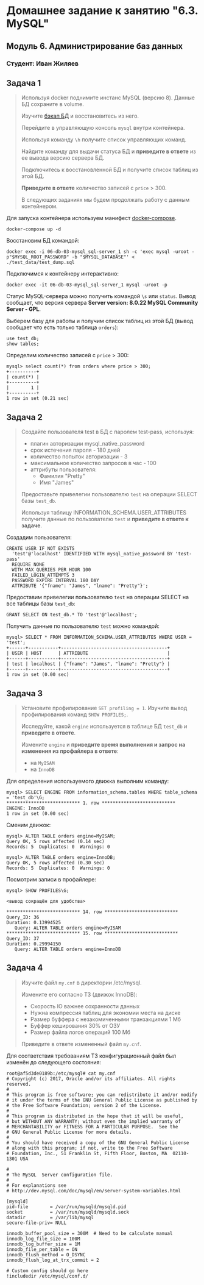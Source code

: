 # Домашнее задание к занятию "6.3. MySQL"

## Модуль 6. Администрирование баз данных

### Студент: Иван Жиляев

## Задача 1

>Используя docker поднимите инстанс MySQL (версию 8). Данные БД сохраните в volume.
>
>Изучите [бэкап БД](https://github.com/netology-code/virt-homeworks/tree/master/06-db-03-mysql/test_data) и 
>восстановитесь из него.
>
>Перейдите в управляющую консоль `mysql` внутри контейнера.
>
>Используя команду `\h` получите список управляющих команд.
>
>Найдите команду для выдачи статуса БД и **приведите в ответе** из ее вывода версию сервера БД.
>
>Подключитесь к восстановленной БД и получите список таблиц из этой БД.
>
>**Приведите в ответе** количество записей с `price` > 300.
>
>В следующих заданиях мы будем продолжать работу с данным контейнером.

Для запуска контейнера используем манифест [docker-compose](docker-compose.yml).

```
docker-compose up -d
```

Восстановим БД командой:

```
docker exec -i 06-db-03-mysql_sql-server_1 sh -c 'exec mysql -uroot -p"$MYSQL_ROOT_PASSWORD" -b "$MYSQL_DATABASE"' < ./test_data/test_dump.sql
```

Подключимся к контейнеру интерактивно:

```
docker exec -it 06-db-03-mysql_sql-server_1 mysql -uroot -p
```

Статус MySQL-сервера можно получить командой `\s` или `status`. Вывод сообщает, что версия сервера __Server version: 8.0.22 MySQL Community Server - GPL__.

Выберем базу для работы и получим список таблиц из этой БД (вывод сообщает что есть только таблица `orders`):

```
use test_db;
show tables;
```

Определим количество записей с `price` > 300:

```
mysql> select count(*) from orders where price > 300;
+----------+
| count(*) |
+----------+
|        1 |
+----------+
1 row in set (0.21 sec)
```

## Задача 2

>Создайте пользователя test в БД c паролем test-pass, используя:
>- плагин авторизации mysql_native_password
>- срок истечения пароля - 180 дней 
>- количество попыток авторизации - 3 
>- максимальное количество запросов в час - 100
>- аттрибуты пользователя:
>    - Фамилия "Pretty"
>    - Имя "James"
>
>Предоставьте привелегии пользователю `test` на операции SELECT базы `test_db`.
>    
>Используя таблицу INFORMATION_SCHEMA.USER_ATTRIBUTES получите данные по пользователю `test` и 
>**приведите в ответе к задаче**.

Создадим пользователя:

```
CREATE USER IF NOT EXISTS
  'test'@'localhost' IDENTIFIED WITH mysql_native_password BY 'test-pass'
  REQUIRE NONE
  WITH MAX_QUERIES_PER_HOUR 100
  FAILED_LOGIN_ATTEMPTS 3
  PASSWORD EXPIRE INTERVAL 180 DAY
  ATTRIBUTE '{"fname": "James", "lname": "Pretty"}';
```

Предоставим привелегии пользователю `test` на операции SELECT на все таблицы базы `test_db`:

```
GRANT SELECT ON test_db.* TO 'test'@'localhost';
```

Получить данные по пользователю `test` можно командой:

```
mysql> SELECT * FROM INFORMATION_SCHEMA.USER_ATTRIBUTES WHERE USER = 'test';
+------+-----------+---------------------------------------+
| USER | HOST      | ATTRIBUTE                             |
+------+-----------+---------------------------------------+
| test | localhost | {"fname": "James", "lname": "Pretty"} |
+------+-----------+---------------------------------------+
1 row in set (0.00 sec)
```

## Задача 3

>Установите профилирование `SET profiling = 1`.
>Изучите вывод профилирования команд `SHOW PROFILES;`.
>
>Исследуйте, какой `engine` используется в таблице БД `test_db` и **приведите в ответе**.
>
>Измените `engine` и **приведите время выполнения и запрос на изменения из профайлера в ответе**:
>- на `MyISAM`
>- на `InnoDB`


Для определения используемого движка выполним команду:

```
mysql> SELECT ENGINE FROM information_schema.tables WHERE table_schema = 'test_db'\G;
*************************** 1. row ***************************
ENGINE: InnoDB
1 row in set (0.00 sec)
```

Сменим движок:

```
mysql> ALTER TABLE orders engine=MyISAM;
Query OK, 5 rows affected (0.14 sec)
Records: 5  Duplicates: 0  Warnings: 0

mysql> ALTER TABLE orders engine=InnoDB;
Query OK, 5 rows affected (0.30 sec)
Records: 5  Duplicates: 0  Warnings: 0
```

Посмотрим записи в профайлере:

```
mysql> SHOW PROFILES\G;

<вывод сокращён для удобства>

*************************** 14. row ***************************
Query_ID: 36
Duration: 0.13994525
   Query: ALTER TABLE orders engine=MyISAM
*************************** 15. row ***************************
Query_ID: 37
Duration: 0.29994150
   Query: ALTER TABLE orders engine=InnoDB
```

## Задача 4 

>Изучите файл `my.cnf` в директории /etc/mysql.
>
>Измените его согласно ТЗ (движок InnoDB):
>- Скорость IO важнее сохранности данных
>- Нужна компрессия таблиц для экономии места на диске
>- Размер буффера с незакомиченными транзакциями 1 Мб
>- Буффер кеширования 30% от ОЗУ
>- Размер файла логов операций 100 Мб
>
>Приведите в ответе измененный файл `my.cnf`.

Для соответствия требованиям ТЗ конфигурационный файл был изменён до следующего состояния:

```
root@af5d3de0189b:/etc/mysql# cat my.cnf
# Copyright (c) 2017, Oracle and/or its affiliates. All rights reserved.
#
# This program is free software; you can redistribute it and/or modify
# it under the terms of the GNU General Public License as published by
# the Free Software Foundation; version 2 of the License.
#
# This program is distributed in the hope that it will be useful,
# but WITHOUT ANY WARRANTY; without even the implied warranty of
# MERCHANTABILITY or FITNESS FOR A PARTICULAR PURPOSE.  See the
# GNU General Public License for more details.
#
# You should have received a copy of the GNU General Public License
# along with this program; if not, write to the Free Software
# Foundation, Inc., 51 Franklin St, Fifth Floor, Boston, MA  02110-1301 USA

#
# The MySQL  Server configuration file.
#
# For explanations see
# http://dev.mysql.com/doc/mysql/en/server-system-variables.html

[mysqld]
pid-file        = /var/run/mysqld/mysqld.pid
socket          = /var/run/mysqld/mysqld.sock
datadir         = /var/lib/mysql
secure-file-priv= NULL

innodb_buffer_pool_size = 300M  # Need to be calculate manual
innodb_log_file_size = 100M
innodb_log_buffer_size = 1M
innodb_file_per_table = ON
innodb_flush_method = O_DSYNC
innodb_flush_log_at_trx_commit = 2

# Custom config should go here
!includedir /etc/mysql/conf.d/

```
